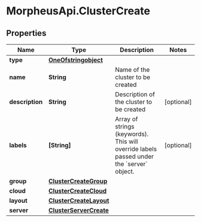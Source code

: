 # MorpheusApi.ClusterCreate

## Properties

Name | Type | Description | Notes
------------ | ------------- | ------------- | -------------
**type** | [**OneOfstringobject**](OneOfstringobject.md) |  | 
**name** | **String** | Name of the cluster to be created | 
**description** | **String** | Description of the cluster to be created | [optional] 
**labels** | **[String]** | Array of strings (keywords). This will override labels passed under the &#x60;server&#x60; object. | [optional] 
**group** | [**ClusterCreateGroup**](ClusterCreateGroup.md) |  | 
**cloud** | [**ClusterCreateCloud**](ClusterCreateCloud.md) |  | 
**layout** | [**ClusterCreateLayout**](ClusterCreateLayout.md) |  | 
**server** | [**ClusterServerCreate**](ClusterServerCreate.md) |  | 


